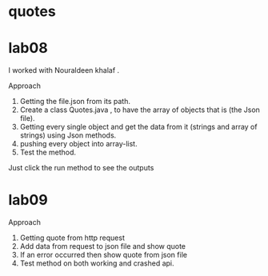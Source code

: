 # quotes

# lab08
I worked with Nouraldeen khalaf .

Approach
1. Getting the file.json from its path.
2. Create a class Quotes.java , to have the array of objects that is (the Json file).
3. Getting every single object and get the data from it (strings and array of strings) using Json methods.
4. pushing every object into array-list.
5. Test the method.

Just click the run method to see the outputs

# lab09

Approach
1. Getting quote from http request
2. Add data from request to json file and show quote
3. If an error occurred then show quote from json file
4. Test method on both working and crashed api.
